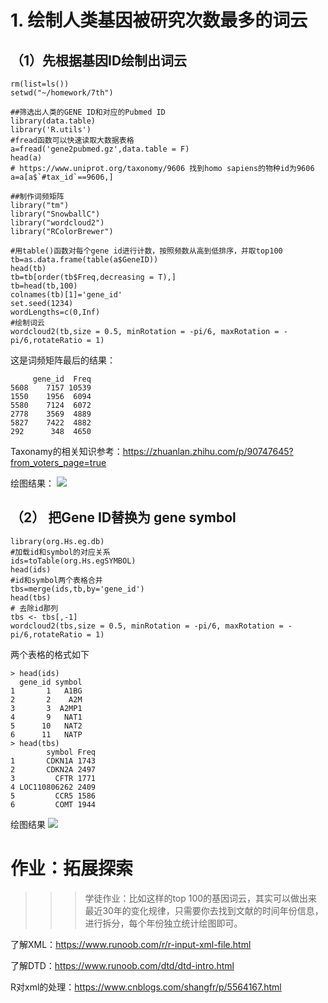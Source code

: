 # 1. 绘制人类基因被研究次数最多的词云

## （1）先根据基因ID绘制出词云
```
rm(list=ls())
setwd("~/homework/7th")

##筛选出人类的GENE ID和对应的Pubmed ID
library(data.table)
library('R.utils')
#fread函数可以快速读取大数据表格
a=fread('gene2pubmed.gz',data.table = F)  
head(a)
# https://www.uniprot.org/taxonomy/9606 找到homo sapiens的物种id为9606
a=a[a$`#tax_id`==9606,]

##制作词频矩阵
library("tm")
library("SnowballC")
library("wordcloud2")
library("RColorBrewer")

#用table()函数对每个gene id进行计数，按照频数从高到低排序，并取top100
tb=as.data.frame(table(a$GeneID))
head(tb)
tb=tb[order(tb$Freq,decreasing = T),]
tb=head(tb,100)  
colnames(tb)[1]='gene_id'
set.seed(1234)
wordLengths=c(0,Inf)
#绘制词云
wordcloud2(tb,size = 0.5, minRotation = -pi/6, maxRotation = -pi/6,rotateRatio = 1)

```
这是词频矩阵最后的结果：

```
     gene_id  Freq
5608    7157 10539
1550    1956  6094
5580    7124  6072
2778    3569  4889
5827    7422  4882
292      348  4650
```

Taxonamy的相关知识参考：https://zhuanlan.zhihu.com/p/90747645?from_voters_page=true

绘图结果：
![](https://files.mdnice.com/user/20439/a962d84b-a03b-46f2-8048-0381fec1b647.png)

## （2） 把Gene ID替换为 gene symbol


```
library(org.Hs.eg.db)
#加载id和symbol的对应关系
ids=toTable(org.Hs.egSYMBOL)
head(ids)
#id和symbol两个表格合并
tbs=merge(ids,tb,by='gene_id')
head(tbs)
# 去除id那列
tbs <- tbs[,-1]
wordcloud2(tbs,size = 0.5, minRotation = -pi/6, maxRotation = -pi/6,rotateRatio = 1)

```

两个表格的格式如下
```
> head(ids)
  gene_id symbol
1       1   A1BG
2       2    A2M
3       3  A2MP1
4       9   NAT1
5      10   NAT2
6      11   NATP
> head(tbs)
        symbol Freq
1       CDKN1A 1743
2       CDKN2A 2497
3         CFTR 1771
4 LOC110806262 2409
5         CCR5 1586
6         COMT 1944
```

绘图结果
![](https://files.mdnice.com/user/20439/9894846d-e2b8-45a3-bcd6-831a0313c49e.png)

# 作业：拓展探索

>>>学徒作业：比如这样的top 100的基因词云，其实可以做出来最近30年的变化规律，只需要你去找到文献的时间年份信息，进行拆分，每个年份独立统计绘图即可。

了解XML：https://www.runoob.com/r/r-input-xml-file.html

了解DTD：https://www.runoob.com/dtd/dtd-intro.html

R对xml的处理：https://www.cnblogs.com/shangfr/p/5564167.html


